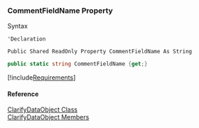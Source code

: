 ﻿### CommentFieldName Property

Syntax

```vbnet
'Declaration

Public Shared ReadOnly Property CommentFieldName As String
```

```csharp
public static string CommentFieldName {get;}
```

[!include[Requirements](../partials/requirements.md)]

#### Reference

[ClarifyDataObject Class](fcSDK~FChoice.Foundation.Clarify.DataObjects.ClarifyDataObject.md)  
[ClarifyDataObject Members](fcSDK~FChoice.Foundation.Clarify.DataObjects.ClarifyDataObject_members.md)
